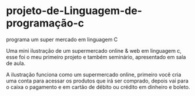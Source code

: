 # projeto-de-Linguagem-de-programação-c
programa um super mercado em linguagem  C

Uma mini ilustração de um supermercado online & web em linguagem c, esse foi o meu primeiro projeto e também seminário, apresentado em sala de aula.

A ilustração funciona como um supermercado online, primeiro você cria uma conta para acessar os produtos que irá ser comprado, depois vai para o caixa o pagamento e em cartão de débito ou crédito em dinheiro e boleto.
